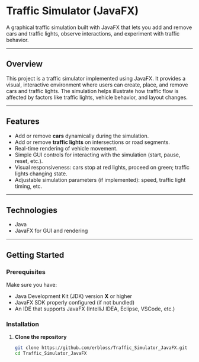# Traffic Simulator (JavaFX)

A graphical traffic simulation built with JavaFX that lets you add and remove cars and traffic lights, observe interactions, and experiment with traffic behavior.

---

## Overview

This project is a traffic simulator implemented using JavaFX. It provides a visual, interactive environment where users can create, place, and remove cars and traffic lights. The simulation helps illustrate how traffic flow is affected by factors like traffic lights, vehicle behavior, and layout changes.

---

## Features

- Add or remove **cars** dynamically during the simulation.  
- Add or remove **traffic lights** on intersections or road segments.  
- Real-time rendering of vehicle movement.  
- Simple GUI controls for interacting with the simulation (start, pause, reset, etc.).  
- Visual responsiveness: cars stop at red lights, proceed on green; traffic lights changing state.  
- Adjustable simulation parameters (if implemented): speed, traffic light timing, etc.

---

## Technologies

- Java  
- JavaFX for GUI and rendering  

---

## Getting Started

### Prerequisites

Make sure you have:

- Java Development Kit (JDK) version **X** or higher  
- JavaFX SDK properly configured (if not bundled)  
- An IDE that supports JavaFX (IntelliJ IDEA, Eclipse, VSCode, etc.) 

### Installation

1. **Clone the repository**  
   ```bash
   git clone https://github.com/erbloss/Traffic_Simulator_JavaFX.git
   cd Traffic_Simulator_JavaFX
